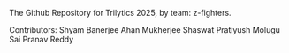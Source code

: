 The Github Repository for Trilytics 2025, by team: z-fighters.

Contributors:
Shyam Banerjee
Ahan Mukherjee
Shaswat Pratiyush
Molugu Sai Pranav Reddy